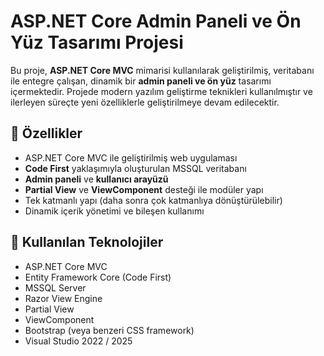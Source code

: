# ASP.NET Core Admin Paneli ve Ön Yüz Tasarımı Projesi

Bu proje, **ASP.NET Core MVC** mimarisi kullanılarak geliştirilmiş, veritabanı ile entegre çalışan, dinamik bir **admin paneli ve ön yüz** tasarımı içermektedir. Projede modern yazılım geliştirme teknikleri kullanılmıştır ve ilerleyen süreçte yeni özelliklerle geliştirilmeye devam edilecektir.

## 🚀 Özellikler

- ASP.NET Core MVC ile geliştirilmiş web uygulaması
- **Code First** yaklaşımıyla oluşturulan MSSQL veritabanı
- **Admin paneli** ve **kullanıcı arayüzü**
- **Partial View** ve **ViewComponent** desteği ile modüler yapı
- Tek katmanlı yapı (daha sonra çok katmanlıya dönüştürülebilir)
- Dinamik içerik yönetimi ve bileşen kullanımı

## 🧰 Kullanılan Teknolojiler

- ASP.NET Core MVC
- Entity Framework Core (Code First)
- MSSQL Server
- Razor View Engine
- Partial View
- ViewComponent
- Bootstrap (veya benzeri CSS framework)
- Visual Studio 2022 / 2025
